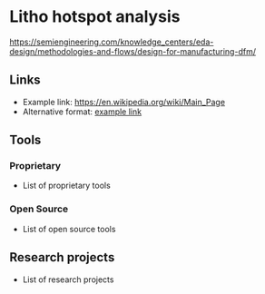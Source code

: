 # Litho hotspot analysis
https://semiengineering.com/knowledge_centers/eda-design/methodologies-and-flows/design-for-manufacturing-dfm/


## Links
- Example link: https://en.wikipedia.org/wiki/Main_Page
- Alternative format: [example link](https://en.wikipedia.org/wiki/Main_Page)

## Tools

### Proprietary
- List of proprietary tools

### Open Source
- List of open source tools

## Research projects
- List of research projects
